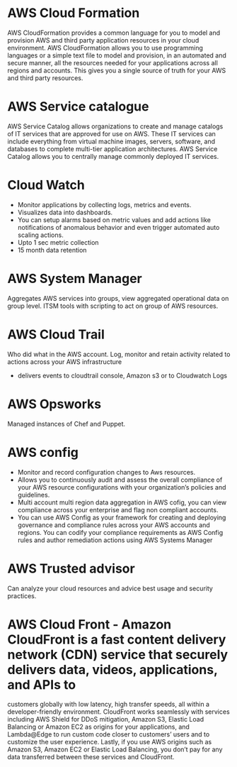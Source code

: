 # AWS Cloud Formation
AWS CloudFormation provides a common language for you to model and provision AWS and third party application resources in your cloud environment.
AWS CloudFormation allows you to use programming languages or a simple text file to model and provision, in an automated and secure manner,
all the resources needed for your applications across all regions and accounts. This gives you a single source of truth for your AWS and third party resources. 

# AWS Service catalogue
AWS Service Catalog allows organizations to create and manage catalogs of IT services that are approved for use on AWS. These IT services can include everything from virtual machine images, servers, software, and databases to complete multi-tier application architectures. AWS Service Catalog allows you to centrally manage commonly deployed IT services.

# Cloud Watch
- Monitor applications by collecting logs, metrics and events.
- Visualizes data into dashboards.
- You can setup alarms based on metric values and add actions like notifications of anomalous behavior and even trigger automated auto scaling actions.
- Upto 1 sec metric collection
- 15 month data retention

# AWS System Manager
Aggregates AWS services into groups,  view aggregated operational data on group level.
ITSM tools with scripting to act on group of AWS resources.

# AWS Cloud Trail
Who did what in the AWS account.
Log, monitor and retain activity related to actions across your AWS infrastructure
- delivers events to cloudtrail console, Amazon s3 or to Cloudwatch Logs


# AWS Opsworks
Managed instances of Chef and Puppet.

# AWS config
- Monitor and record configuration changes to Aws resources.
- Allows you to continuously audit and assess the overall compliance of your AWS resource configurations with your organization’s policies and guidelines.
- Multi account multi region data aggregation in AWS cofig, you can view compliance across your enterprise and flag non compliant accounts.
- You can use AWS Config as your framework for creating and deploying governance and compliance rules across your AWS accounts and regions.
You can codify your compliance requirements as AWS Config rules and author remediation actions using AWS Systems Manager 

# AWS Trusted advisor
Can analyze your cloud resources and advice best usage and security practices.

# AWS Cloud Front - Amazon CloudFront is a fast content delivery network (CDN) service that securely delivers data, videos, applications, and APIs to 
customers globally with low latency, high transfer speeds, all within a developer-friendly environment.
CloudFront works seamlessly with services including AWS Shield for DDoS mitigation, Amazon S3, Elastic Load Balancing or Amazon EC2 as origins for your applications,
and Lambda@Edge to run custom code closer to customers’ users and to customize the user experience.
Lastly, if you use AWS origins such as Amazon S3, Amazon EC2 or Elastic Load Balancing, you don’t pay for any data transferred between these services and CloudFront.
